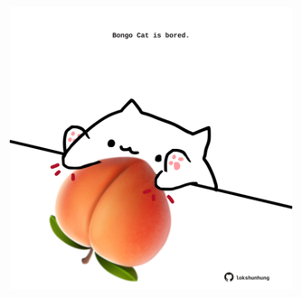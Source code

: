 <!-- built at 01/12/2022, 13:11:28 UTC -->
<p align="center">
  <img width="500" height="500" src="./ReadmeImage.svg">
</p>
